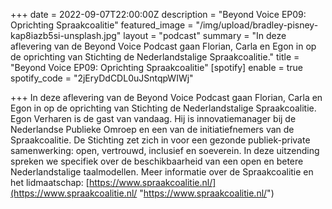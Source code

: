 +++
date = 2022-09-07T22:00:00Z
description = "Beyond Voice EP09: Oprichting Spraakcoalitie"
featured_image = "/img/upload/bradley-pisney-kap8iazb5si-unsplash.jpg"
layout = "podcast"
summary = "In deze aflevering van de Beyond Voice Podcast gaan Florian, Carla en Egon in op de oprichting van Stichting de Nederlandstalige Spraakcoalitie."
title = "Beyond Voice EP09: Oprichting Spraakcoalitie"
[spotify]
enable = true
spotify_code = "2jEryDdCDL0uJSntqpWIWj"

+++
In deze aflevering van de Beyond Voice Podcast gaan Florian, Carla en Egon in op de oprichting van Stichting de Nederlandstalige Spraakcoalitie. Egon Verharen is de gast van vandaag. Hij is innovatiemanager bij de Nederlandse Publieke Omroep en een van de initiatiefnemers van de Spraakcoalitie. De Stichting zet zich in voor een gezonde publiek-private samenwerking: open, vertrouwd, inclusief en soeverein. In deze uitzending spreken we specifiek over de beschikbaarheid van een open en betere Nederlandstalige taalmodellen. Meer informatie over de Spraakcoalitie en het lidmaatschap:  [https://www.spraakcoalitie.nl/](https://www.spraakcoalitie.nl/ "https://www.spraakcoalitie.nl/")